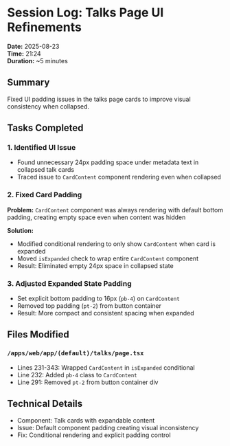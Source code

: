 # Session Log: Talks Page UI Refinements
**Date:** 2025-08-23  
**Time:** 21:24  
**Duration:** ~5 minutes  

## Summary
Fixed UI padding issues in the talks page cards to improve visual consistency when collapsed.

## Tasks Completed

### 1. Identified UI Issue
- Found unnecessary 24px padding space under metadata text in collapsed talk cards
- Traced issue to `CardContent` component rendering even when collapsed

### 2. Fixed Card Padding
**Problem:** `CardContent` component was always rendering with default bottom padding, creating empty space even when content was hidden

**Solution:**
- Modified conditional rendering to only show `CardContent` when card is expanded
- Moved `isExpanded` check to wrap entire `CardContent` component
- Result: Eliminated empty 24px space in collapsed state

### 3. Adjusted Expanded State Padding
- Set explicit bottom padding to 16px (`pb-4`) on `CardContent`
- Removed top padding (`pt-2`) from button container
- Result: More compact and consistent spacing when expanded

## Files Modified

### `/apps/web/app/(default)/talks/page.tsx`
- Lines 231-343: Wrapped `CardContent` in `isExpanded` conditional
- Line 232: Added `pb-4` class to `CardContent`
- Line 291: Removed `pt-2` from button container div

## Technical Details
- Component: Talk cards with expandable content
- Issue: Default component padding creating visual inconsistency
- Fix: Conditional rendering and explicit padding control